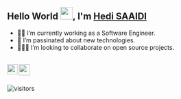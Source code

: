 ## Hello World <img src="https://github.com/TheDudeThatCode/TheDudeThatCode/blob/master/Assets/Hi.gif" width="29px">, I'm [Hedi SAAIDI](https://www.hedisaaidi.me)

- 👨‍💻 I’m currently working as a Software Engineer.
- 🌱 I’m passinated about new technologies.
- 🧑‍🤝‍🧑 I’m looking to collaborate on open source projects.

<br />
  <a href="https://www.linkedin.com/in/hedi-saaidi-1b657b123">
    <img align="left" width="24px" src="https://github.com/gilbarbara/logos/blob/master/logos/linkedin-icon.svg"  />
  </a>
  <a href="mailto:contact@hedisaaidi.me">
    <img align="left" width="26px" src="https://github.com/gilbarbara/logos/blob/master/logos/google-gmail.svg" />
  </a>
  
<br />
<br />

![visitors](https://visitor-badge.laobi.icu/badge?page_id=hedisa.hedisa)
